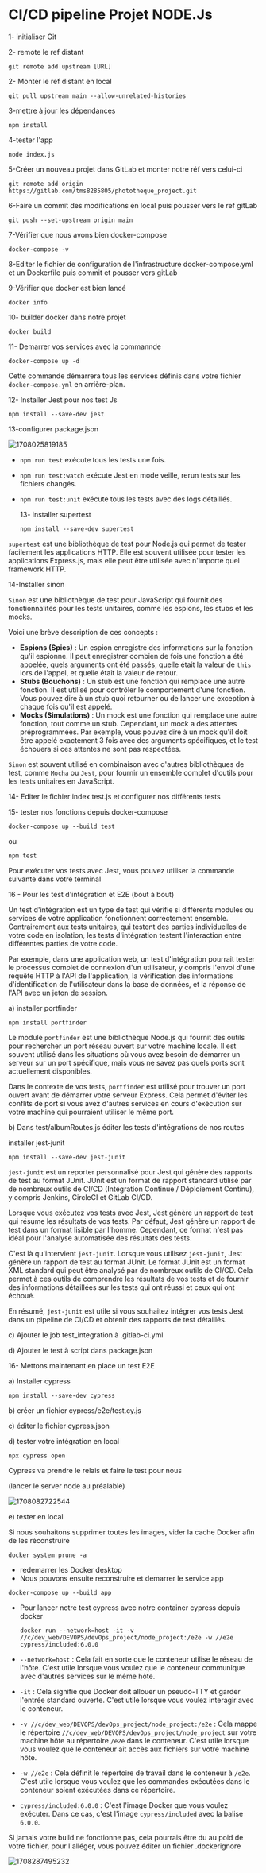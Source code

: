 # CI/CD pipeline Projet NODE.Js

1- initialiser Git

2- remote le ref distant

```
git remote add upstream [URL]
```

2- Monter le ref distant en local

```
git pull upstream main --allow-unrelated-histories
```

3-mettre à jour les dépendances

```
npm install
```

4-tester l'app

```
node index.js
```

5-Créer un nouveau projet dans GitLab et monter notre réf vers celui-ci

```
git remote add origin https://gitlab.com/tms8285805/phototheque_project.git
```

6-Faire un commit des modifications en local puis pousser vers le ref gitLab

```
git push --set-upstream origin main
```

7-Vérifier que nous avons bien docker-compose

```
docker-compose -v
```

8-Editer le fichier de configuration de l'infrastructure docker-compose.yml et un Dockerfile puis commit et pousser vers gitLab

9-Vérifier que docker est bien lancé

```
docker info
```

10- builder docker dans notre projet

```
docker build
```

11- Demarrer vos services avec la commannde

```
docker-compose up -d
```

Cette commande démarrera tous les services définis dans votre fichier `docker-compose.yml` en arrière-plan.

12- Installer Jest pour nos test Js

```
npm install --save-dev jest

```

13-configurer package.json

![1708025819185](image/Etapes/1708025819185.png)

* `npm run test` exécute tous les tests une fois.
* `npm run test:watch` exécute Jest en mode veille, rerun tests sur les fichiers changés.
* `npm run test:unit` exécute tous les tests avec des logs détaillés.

  13- installer supertest

  ```
  npm install --save-dev supertest
  ```

`supertest` est une bibliothèque de test pour Node.js qui permet de tester facilement les applications HTTP. Elle est souvent utilisée pour tester les applications Express.js, mais elle peut être utilisée avec n'importe quel framework HTTP.

14-Installer sinon

 `Sinon` est une bibliothèque de test pour JavaScript qui fournit des fonctionnalités pour les tests unitaires, comme les espions, les stubs et les mocks.

Voici une brève description de ces concepts :

* **Espions (Spies)** : Un espion enregistre des informations sur la fonction qu'il espionne. Il peut enregistrer combien de fois une fonction a été appelée, quels arguments ont été passés, quelle était la valeur de `this` lors de l'appel, et quelle était la valeur de retour.
* **Stubs (Bouchons)** : Un stub est une fonction qui remplace une autre fonction. Il est utilisé pour contrôler le comportement d'une fonction. Vous pouvez dire à un stub quoi retourner ou de lancer une exception à chaque fois qu'il est appelé.
* **Mocks (Simulations)** : Un mock est une fonction qui remplace une autre fonction, tout comme un stub. Cependant, un mock a des attentes préprogrammées. Par exemple, vous pouvez dire à un mock qu'il doit être appelé exactement 3 fois avec des arguments spécifiques, et le test échouera si ces attentes ne sont pas respectées.

`Sinon` est souvent utilisé en combinaison avec d'autres bibliothèques de test, comme `Mocha` ou `Jest`, pour fournir un ensemble complet d'outils pour les tests unitaires en JavaScript.

14- Editer le fichier index.test.js et configurer nos différents tests

15- tester nos fonctions depuis docker-compose

```
docker-compose up --build test
```

ou

```
npm test
```

Pour exécuter vos tests avec Jest, vous pouvez utiliser la commande suivante dans votre terminal

16 - Pour les test d'intégration et E2E (bout à bout)

Un test d'intégration est un type de test qui vérifie si différents modules ou services de votre application fonctionnent correctement ensemble. Contrairement aux tests unitaires, qui testent des parties individuelles de votre code en isolation, les tests d'intégration testent l'interaction entre différentes parties de votre code.

Par exemple, dans une application web, un test d'intégration pourrait tester le processus complet de connexion d'un utilisateur, y compris l'envoi d'une requête HTTP à l'API de l'application, la vérification des informations d'identification de l'utilisateur dans la base de données, et la réponse de l'API avec un jeton de session.

   a) installer portfinder

```
npm install portfinder
```

Le module `portfinder` est une bibliothèque Node.js qui fournit des outils pour rechercher un port réseau ouvert sur votre machine locale. Il est souvent utilisé dans les situations où vous avez besoin de démarrer un serveur sur un port spécifique, mais vous ne savez pas quels ports sont actuellement disponibles.

Dans le contexte de vos tests, `portfinder` est utilisé pour trouver un port ouvert avant de démarrer votre serveur Express. Cela permet d'éviter les conflits de port si vous avez d'autres services en cours d'exécution sur votre machine qui pourraient utiliser le même port.

b) Dans test/albumRoutes.js éditer les tests d'intégrations de nos routes

installer jest-junit

```
npm install --save-dev jest-junit
```

`jest-junit` est un reporter personnalisé pour Jest qui génère des rapports de test au format JUnit. JUnit est un format de rapport standard utilisé par de nombreux outils de CI/CD (Intégration Continue / Déploiement Continu), y compris Jenkins, CircleCI et GitLab CI/CD.

Lorsque vous exécutez vos tests avec Jest, Jest génère un rapport de test qui résume les résultats de vos tests. Par défaut, Jest génère un rapport de test dans un format lisible par l'homme. Cependant, ce format n'est pas idéal pour l'analyse automatisée des résultats des tests.

C'est là qu'intervient `jest-junit`. Lorsque vous utilisez `jest-junit`, Jest génère un rapport de test au format JUnit. Le format JUnit est un format XML standard qui peut être analysé par de nombreux outils de CI/CD. Cela permet à ces outils de comprendre les résultats de vos tests et de fournir des informations détaillées sur les tests qui ont réussi et ceux qui ont échoué.

En résumé, `jest-junit` est utile si vous souhaitez intégrer vos tests Jest dans un pipeline de CI/CD et obtenir des rapports de test détaillés.

c) Ajouter le job test_integration à .gitlab-ci.yml

d) Ajouter le test à script dans package.json

16- Mettons maintenant en place un test E2E

a) Installer cypress

```
npm install --save-dev cypress
```

b) créer un fichier cypress/e2e/test.cy.js

c) éditer le fichier cypress.json

d) tester votre intégration en local

```
npx cypress open
```

Cypress va prendre le relais et faire le test pour nous

(lancer le server node au préalable)

![1708082722544](image/Etapes/1708082722544.png)

e) tester en local

Si nous souhaitons supprimer toutes les images, vider la cache Docker afin de les réconstruire

```
docker system prune -a
```

* redemarrer les Docker desktop
* Nous pouvons ensuite reconstruire et demarrer le service app

```
docker-compose up --build app
```

* Pour lancer notre test cypress avec notre container cypress depuis docker

  ```
  docker run --network=host -it -v //c/dev_web/DEVOPS/devOps_project/node_project:/e2e -w //e2e cypress/included:6.0.0
  ```
* `--network=host` : Cela fait en sorte que le conteneur utilise le réseau de l'hôte. C'est utile lorsque vous voulez que le conteneur communique avec d'autres services sur le même hôte.
* `-it` : Cela signifie que Docker doit allouer un pseudo-TTY et garder l'entrée standard ouverte. C'est utile lorsque vous voulez interagir avec le conteneur.
* `-v //c/dev_web/DEVOPS/devOps_project/node_project:/e2e` : Cela mappe le répertoire `//c/dev_web/DEVOPS/devOps_project/node_project` sur votre machine hôte au répertoire `/e2e` dans le conteneur. C'est utile lorsque vous voulez que le conteneur ait accès aux fichiers sur votre machine hôte.
* `-w //e2e` : Cela définit le répertoire de travail dans le conteneur à `/e2e`. C'est utile lorsque vous voulez que les commandes exécutées dans le conteneur soient exécutées dans ce répertoire.
* `cypress/included:6.0.0` : C'est l'image Docker que vous voulez exécuter. Dans ce cas, c'est l'image `cypress/included` avec la balise `6.0.0`.

Si jamais votre build ne fonctionne pas, cela pourrais être du au poid de votre fichier, pour l'alléger, vous pouvez éditer un fichier .dockerignore

![1708287495232](image/Etapes/1708287495232.png)

